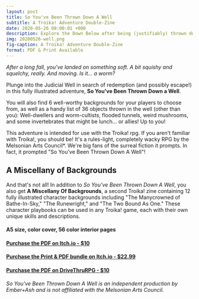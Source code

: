 ```yaml
---
layout: post
title: So You've Been Thrown Down A Well
subtitle: A Troika! Adventure Double-Zine
date: 2020-05-26 00:00:01 +000
description: Explore the Down Below after being (justifiably) thrown down a well in this adventure for Troika!
img: 20200526-well.png
fig-caption: A Troika! Adventure Double-Zine
format: PDF & Print Available
---
```

*After a long fall, you've landed on something soft. A bit squishy and squelchy, really. And moving. Is it... a worm?*

Plunge into the Judicial Well in search of redemption (and possibly escape!) in this fully illustrated adventure, **So You've Been Thrown Down a Well**.

You will also find 6 well-worthy backgrounds for your players to choose from, as well as a handy list of 36 objects thrown in the well (other than you): Well-dwellers and worm-cultists, flooded tunnels, weird mushrooms, and some invertebrates that might be lunch... or allies! Up to you!

This adventure is intended for use with the Troika! rpg. If you aren't familiar with Troika!, you should be! It's a rules-light, completely wacky RPG by the Melsonian Arts Council*. We're big fans of the surreal fiction it prompts. In fact, it prompted "So You've Been Thrown Down A Well"!

## A Miscellany of Backgrounds

And that's not all! In addition to *So You've Been Thrown Down A Well*, you also get **A Miscellany Of Backgrounds**, a second Troika! zine containing 12 fully illustrated character backgrounds including "The Manycrowned of Bathe-In-Sky," "The Runewright," and "The Two Bound As One." These character playbooks can be used in any Troika! game, each with their own unique skills and descriptions.

#### A5 size, color cover, 56 color interior pages

#### [Purchase the PDF on Itch.io - $10](https://byemberandash.itch.io/downawell/purchase)
#### [Purchase the Print & PDF bundle on Itch.io - $22.99](https://byemberandash.itch.io/downawell/purchase?reward_id=4663)
#### [Purchase the PDF on DriveThruRPG - $10](https://www.drivethrurpg.com/product/313219/So-Youve-Been-Thrown-Down-A-Well)

*So You've Been Thrown Down A Well is an independent production by Ember+Ash and is not affiliated with the Melsonian Arts Council.*
